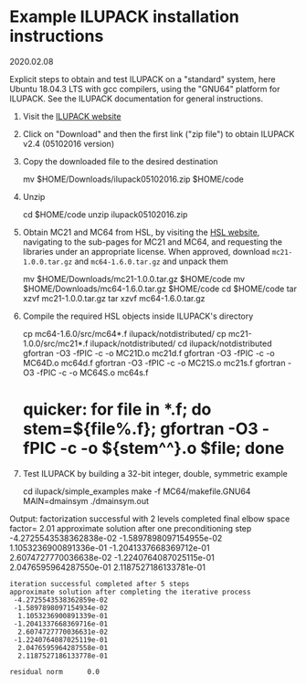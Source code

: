 # Example ILUPACK installation instructions

2020.02.08

Explicit steps to obtain and test ILUPACK on a "standard" system,
here Ubuntu 18.04.3 LTS with gcc compilers, using the "GNU64" platform
for ILUPACK. See the ILUPACK documentation for general instructions.

1. Visit the [ILUPACK website](http://www.icm.tu-bs.de/~bolle/ilupack/)

2. Click on "Download" and then the first link ("zip file") to obtain ILUPACK v2.4 (05102016 version)

3. Copy the downloaded file to the desired destination

    mv $HOME/Downloads/ilupack05102016.zip $HOME/code

4. Unzip

    cd $HOME/code
    unzip ilupack05102016.zip

5. Obtain MC21 and MC64 from HSL, by visiting the [HSL website](http://www.hsl.rl.ac.uk/),
navigating to the sub-pages for MC21 and MC64, and requesting the libraries under an
appropriate license. When approved, download `mc21-1.0.0.tar.gz` and `mc64-1.6.0.tar.gz`
and unpack them

    mv $HOME/Downloads/mc21-1.0.0.tar.gz $HOME/code
    mv $HOME/Downloads/mc64-1.6.0.tar.gz $HOME/code
    cd $HOME/code
    tar xzvf mc21-1.0.0.tar.gz
    tar xzvf mc64-1.6.0.tar.gz

6. Compile the required HSL objects inside ILUPACK's directory

    cp mc64-1.6.0/src/mc64*.f ilupack/notdistributed/
    cp mc21-1.0.0/src/mc21*.f ilupack/notdistributed/
    cd ilupack/notdistributed
    gfortran -O3 -fPIC -c -o MC21D.o mc21d.f
    gfortran -O3 -fPIC -c -o MC64D.o mc64d.f
    gfortran -O3 -fPIC -c -o MC21S.o mc21s.f
    gfortran -O3 -fPIC -c -o MC64S.o mc64s.f
    # quicker: for file in *.f; do stem=${file%.f}; gfortran -O3 -fPIC -c -o ${stem^^}.o $file; done

 6. Test ILUPACK by building a 32-bit integer, double, symmetric example

    cd ilupack/simple_examples
    make -f MC64/makefile.GNU64 MAIN=dmainsym
     ./dmainsym.out

 Output:
    factorization successful with 2 levels completed
    final elbow space factor=    2.01
    approximate solution after one preconditioning step
     -4.2725543538362838e-02
     -1.5897898097154955e-02
      1.1053236900891336e-01
     -1.2041337668369712e-01
      2.6074727770036638e-02
     -1.2240764087025115e-01
      2.0476595964287550e-01
      2.1187527186133781e-01

    iteration successful completed after 5 steps
    approximate solution after completing the iterative process
     -4.2725543538362859e-02
     -1.5897898097154934e-02
      1.1053236900891339e-01
     -1.2041337668369716e-01
      2.6074727770036631e-02
     -1.2240764087025119e-01
      2.0476595964287558e-01
      2.1187527186133778e-01

    residual norm      0.0
